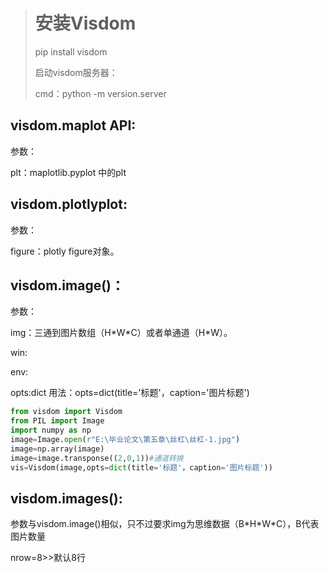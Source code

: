 > # 安装Visdom
>
>  pip install visdom
>
> 启动visdom服务器：
>
> cmd：python -m version.server

## visdom.maplot API:

参数：

plt：maplotlib.pyplot 中的plt

## visdom.plotlyplot:

参数：

figure：plotly figure对象。



## visdom.image\(\)：

参数：

img：三通到图片数组（H\*W\*C）或者单通道（H\*W）。

win:

env:

opts:dict  用法：opts=dict\(title='标题'，caption='图片标题'\)

```py
from visdom import Visdom
from PIL import Image
import numpy as np
image=Image.open(r"E:\毕业论文\第五章\丝杠\丝杠-1.jpg")
image=np.array(image)
image=image.transponse((2,0,1))#通道转换
vis=Visdom(image,opts=dict(title='标题'，caption='图片标题'))
```

## visdom.images\(\):

参数与visdom.image\(\)相似，只不过要求img为思维数据（B\*H\*W\*C），B代表图片数量

nrow=8&gt;&gt;默认8行



